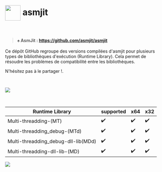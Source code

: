 <h1> <img align="center" src="https://asmjit.com/resources/images/asmjit-logo.png" width="50px" /> asmjit</h1>

<br />

> #### ♠️ AsmJit : https://github.com/asmjit/asmjit

Ce dépôt GitHub regroupe des versions compilées d'asmjit pour plusieurs types de bibliothèques d'exécution (Runtime Library). Cela permet de résoudre les problèmes de compatibilité entre les bibliothèques. 

N'hésitez pas à le partager !.

<br />

![](https://img.shields.io/static/v1?label=Langage&message=Cpp&color=blue)

<br />

| Runtime Library  | supported | x64 | x32 |
| ------------- | ------------- | -             | -               |
| Multi-threadding-(MT)  | ✔️  |    ✔️        |       ✔️        |✔️
| Multi-threadding_debug-(MTd)  | ✔️           |     ✔️          |✔️
| Multi-threadding_debug-dll-lib(MDd)  | ✔️    |     ✔️          |✔️
| Multi-threadding-dll-lib-(MD) | ✔️           |      ✔️         |✔️

![](https://img.shields.io/static/v1?label=Discord&message=E%E1%BD%94%CE%B4%CE%BF%CE%BE%CE%BF%CF%82%232170&color=blue)


        
